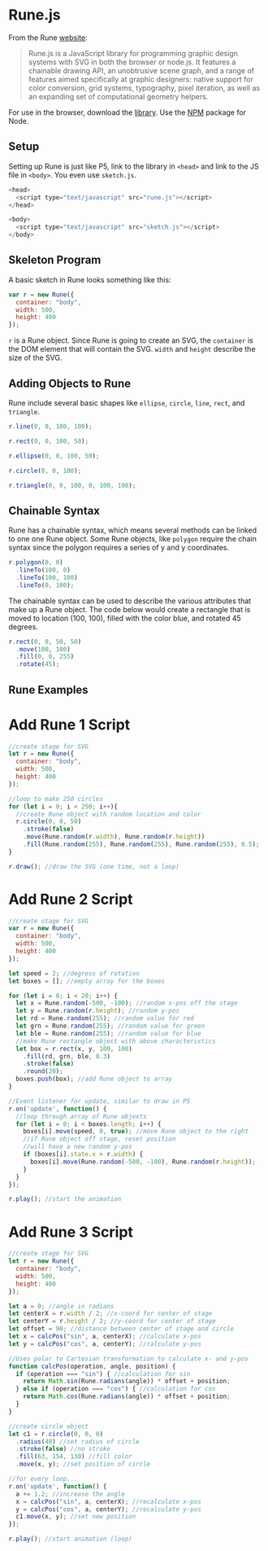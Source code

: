 # Rune.js

From the Rune [website](http://runemadsen.github.io/rune.js/):
>Rune.js is a JavaScript library for programming graphic design
>systems with SVG in both the browser or node.js. It features a
>chainable drawing API, an unobtrusive scene graph, and a range of
>features aimed specifically at graphic designers: native support
>for color conversion, grid systems, typography, pixel iteration,
>as well as an expanding set of computational geometry helpers.

For use in the browser, download the [library](https://github.com/runemadsen/rune.js/releases/tag/1.1.4). Use the [NPM](https://www.npmjs.com/package/rune.js) package for Node.

## Setup
Setting up Rune is just like P5, link to the library in `<head>` and link to the JS file in `<body>`. You even use `sketch.js`.

~~~ javascript
<head>
  <script type="text/javascript" src="rune.js"></script>
</head>
~~~

~~~ javascript
<body>
  <script type="text/javascript" src="sketch.js"></script>
</body>
~~~

## Skeleton Program
A basic sketch in Rune looks something like this:

~~~ javascript
var r = new Rune({
  container: "body",
  width: 500,
  height: 400
});
~~~

`r` is a Rune object. Since Rune is going to create an SVG, the `container` is the DOM element that will contain the SVG. `width` and `height` describe the size of the SVG.

## Adding Objects to Rune
Rune include several basic shapes like `ellipse`, `circle`, `line`, `rect`, and `triangle`.

~~~ javascript
r.line(0, 0, 100, 100);

r.rect(0, 0, 100, 50);

r.ellipse(0, 0, 100, 50);

r.circle(0, 0, 100);

r.triangle(0, 0, 100, 0, 100, 100);
~~~

## Chainable Syntax
Rune has a chainable syntax, which means several methods can be linked to one one Rune object. Some Rune objects, like `polygon` require the chain syntax since the polygon requires a series of y and y coordinates.

~~~ javascript
r.polygon(0, 0)
  .lineTo(100, 0)
  .lineTo(100, 100)
  .lineTo(0, 100);
~~~

The chainable syntax can be used to describe the various attributes that make up a Rune object. The code below would create a rectangle that is moved to location (100, 100), filled with the color blue, and rotated 45 degrees.

~~~ javascript
r.rect(0, 0, 50, 50)
  .move(100, 100)
  .fill(0, 0, 255)
  .rotate(45);
~~~

## Rune Examples

# Add Rune 1 Script

~~~ javascript
//create stage for SVG
let r = new Rune({
  container: "body",
  width: 500,
  height: 400
});

//loop to make 250 circles
for (let i = 0; i < 250; i++){
  //create Rune object with random location and color
  r.circle(0, 0, 50)
  	.stroke(false)
  	.move(Rune.random(r.width), Rune.random(r.height))
  	.fill(Rune.random(255), Rune.random(255), Rune.random(255), 0.5);
}

r.draw(); //draw the SVG (one time, not a loop)
~~~

# Add Rune 2 Script

~~~ javascript
//create stage for SVG
var r = new Rune({
  container: "body",
  width: 500,
  height: 400
});

let speed = 2; //degress of rotation
let boxes = []; //empty array for the boxes

for (let i = 0; i < 20; i++) {
  let x = Rune.random(-500, -100); //random x-pos off the stage
  let y = Rune.random(r.height); //random y-pos
  let rd = Rune.random(255); //random value for red
  let grn = Rune.random(255); //random value for green
  let ble = Rune.random(255); //random value for blue
  //make Rune rectangle object with above characteristics
  let box = r.rect(x, y, 100, 100)
    .fill(rd, grn, ble, 0.3)
    .stroke(false)
    .round(20);
  boxes.push(box); //add Rune object to array
}

//Event listener for update, similar to draw in P5
r.on('update', function() {
  //loop through array of Rune objexts
  for (let i = 0; i < boxes.length; i++) {
    boxes[i].move(speed, 0, true); //move Rune object to the right
    //if Rune object off stage, reset position
    //will have a new random y-pos
    if (boxes[i].state.x > r.width) {
      boxes[i].move(Rune.random(-500, -100), Rune.random(r.height));
    }
  }
});

r.play(); //start the animation
~~~
# Add Rune 3 Script
~~~ javascript
//create stage for SVG
let r = new Rune({
  container: "body",
  width: 500,
  height: 400
});

let a = 0; //angle in radians
let centerX = r.width / 2; //x-coord for center of stage
let centerY = r.height / 2; //y-coord for center of stage
let offset = 90; //distance between center of stage and circle
let x = calcPos("sin", a, centerX); //calculate x-pos
let y = calcPos("cos", a, centerY); //calculate y-pos

//Uses polar to Cartesian transformation to calculate x- and y-pos
function calcPos(operation, angle, position) {
  if (operation === "sin") { //calculation for sin
    return Math.sin(Rune.radians(angle)) * offset + position;
  } else if (operation === "cos") { //calculation for cos
    return Math.cos(Rune.radians(angle)) * offset + position;
  }
}

//create circle object
let c1 = r.circle(0, 0, 0)
  .radius(40) //set radius of circle
  .stroke(false) //no stroke
  .fill(63, 154, 130) //fill color
  .move(x, y); //set position of circle

//for every loop...
r.on('update', function() {
  a += 1.2; //increase the angle
  x = calcPos("sin", a, centerX); //recalculate x-pos
  y = calcPos("cos", a, centerY); //recalculate y-pos
  c1.move(x, y); //set new position
});

r.play(); //start animation (loop)
~~~
